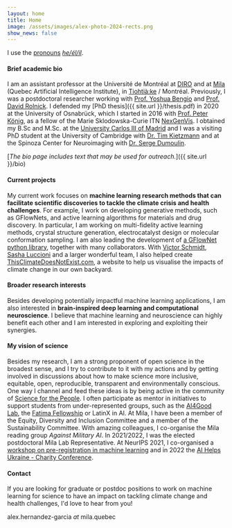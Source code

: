 ```yaml
---
layout: home
title: Home
image: /assets/images/alex-photo-2024-rects.png
show_news: false
---
```

I use the [pronouns](https://pronoun.is/#Pronoun-Usage-and-Social-Impact) [_he/él/il_](http://pronoun.is/he).

#### Brief academic bio
I am an assistant professor at the Université de Montréal at [DIRO](https://diro.umontreal.ca) and at [Mila](https://mila.quebec) (Quebec Artificial Intelligence Institute), in [Tiohtià:ke](https://www.concordia.ca/indigenous/resources/territorial-acknowledgement.html) / Montréal. Previously, I was a postdoctoral researcher working with [Prof. Yoshua Bengio](https://yoshuabengio.org/) and [Prof. David Rolnick](https://davidrolnick.com/). I defended my [PhD thesis]({{ site.url }}/thesis.pdf) in 2020 at the University of Osnabrück, which I started in 2016 with [Prof. Peter König](https://portal.ikw.uni-osnabrueck.de/~NBP/PeterKoenig.html), as a fellow of the Marie Sklodowska-Curie ITN [NexGenVis](https://www.nextgenvis.eu). I obtained my B.Sc and M.Sc. at the [University Carlos III of Madrid](https://www.uc3m.es/Home) and I was a visiting PhD student at the University of Cambridge with [Dr. Tim Kietzmann](http://www.timkietzmann.de/) and at the Spinoza Center for Neuroimaging with [Dr. Serge Dumoulin](http://www.spinozacentre.nl/dumoulin/).

[_The bio page includes text that may be used for outreach._]({{ site.url }}/bio)

#### Current projects
My current work focuses on **machine learning research methods that can facilitate scientific discoveries to tackle the climate crisis and health challenges**. For example, I work on developing generative methods, such as GFlowNets, and active learning algorithms for materials and drug discovery. In particular, I am working on multi-fidelity active learning methods, crystal structure generation, electrocatalyst design or molecular conformation sampling. I am also leading the development of [a GFlowNet python library](https://github.com/alexhernandezgarcia/gflownet), together with many collaborators. With [Victor Schmidt](https://vict0rs.ch/), [Sasha Luccioni](https://www.sashaluccioni.com/) and a larger wonderful team, I also helped create [ThisClimateDoesNotExist.com](https://thisclimatedoesnotexist.com/), a website to help us visualise the impacts of climate change in our own backyard.

#### Broader research interests
Besides developing potentially impactful machine learning applications, I am also interested in **brain-inspired deep learning and computational neuroscience**. I believe that machine learning and neuroscience can highly benefit each other and I am interested in exploring and exploiting their synergies.

#### My vision of science
Besides my research, I am a strong proponent of open science in the broadest sense, and I try to contribute to it with my actions and by getting involved in discussions about how to make science more inclusive, equitable, open, reproducible, transparent and environmentally conscious. One way I channel and feed these ideas is by being active in the community of [Science for the People](https://sftp-canada.org/). I often participate as mentor in initiatives to support students from under-represented groups, such as the [AI4Good Lab](https://www.ai4goodlab.com/), the [Fatima Fellowship](https://www.fatimafellowship.com/home) or LatinX in AI. At Mila, I have been a member of the Equity, Diversity and Inclusion Committee and a member of the Sustainability Committee. With amazing colleagues, I co-organise the Mila reading group _Against Military AI_. In 2021/2022, I was the elected postdoctoral Mila Lab Representative. At NeurIPS 2021, I co-organised a [workshop on pre-registration in machine learning](https://preregister.science/) and in 2022 the [AI Helps Ukraine - Charity Conference](https://aihelpsukraine.cc/).

#### Contact
If you are looking for graduate or postdoc positions to work on machine learning for science to have an impact on tackling climate change and health challenges, I'd love to hear from you!

alex.hernandez-garcia _at_ mila.quebec
